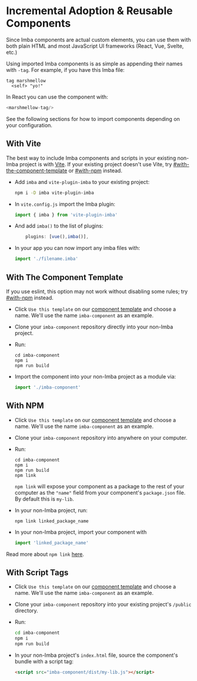 # Incremental Adoption & Reusable Components

Since Imba components are actual custom elements, you can use
them with both plain HTML and most JavaScript UI frameworks
(React, Vue, Svelte, etc.)

Using imported Imba components is as simple as
appending their names with `-tag`.
For example, if you have this Imba file:

```imba
tag marshmellow
  <self> "yo!"
```

In React you can use the component with:

```js
<marshmellow-tag/>
```

See the following sections for how to import components
depending on your configuration.

## With Vite

The best way to include Imba components and scripts in your
existing non-Imba project is with [Vite](https://vitejs.dev/). If
your existing project doesn't use Vite, try
[#with-the-component-template](#with-the-component-template) or
[#with-npm](#with-npm) instead.

- Add `imba` and `vite-plugin-imba` to your existing project:
	```bash
	npm i -D imba vite-plugin-imba
	```

- In `vite.config.js` import the Imba plugin:

	```js
	import { imba } from 'vite-plugin-imba'
	```

- And add `imba()` to the list of plugins:

	```js
		plugins: [vue(),imba()],
	```

- In your app you can now import any imba files with:

	```js
	import './filename.imba'
	```

## With The Component Template

If you use eslint, this option may not work without disabling
some rules; try [#with-npm](#with-npm) instead.

- Click `Use this template` on our
	[component template](https://github.com/imba/imba-component-template)
	and choose a name. We'll use the name `imba-component` as an example.

- Clone your `imba-component` repository directly into your
	non-Imba project.

- Run:

	```
	cd imba-component
	npm i
	npm run build
	```

- Import the component into your non-Imba project as a module via:

	```js
	import './imba-component'
	```

## With NPM

- Click `Use this template` on our
[component template](https://github.com/imba/imba-component-template)
and choose a name. We'll use the name `imba-component` as an example.

- Clone your `imba-component` repository into anywhere on your
	computer.

- Run:

	```
	cd imba-component
	npm i
	npm run build
	npm link
	```

	`npm link` will expose your component as a package to the rest
	of your computer as the `"name"` field from your component's
	`package.json` file. By default this is `my-lib`.

- In your non-Imba project, run:

	```
	npm link linked_package_name
	```

- In your non-Imba project, import your component with

	```js
	import 'linked_package_name'
	```

Read more about `npm link`
[here](https://docs.npmjs.com/cli/v8/commands/npm-link).

## With Script Tags


- Click `Use this template` on our
[component template](https://github.com/imba/imba-component-template)
and choose a name. We'll use the name `imba-component` as an example.

- Clone your `imba-component` repository into your existing
project's `/public` directory.

- Run:

	```bash
	cd imba-component
	npm i
	npm run build
	```

- In your non-Imba project's `index.html` file, source the
component's bundle with a script tag:

	```html
	<script src="imba-component/dist/my-lib.js"></script>
	```
